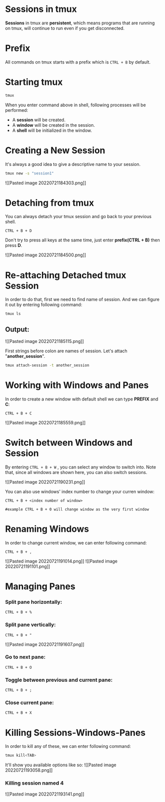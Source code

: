 # Sessions in tmux

**Sessions** in tmux are **persistent**, which means programs that are running on tmux, will continue to run even if you get disconnected.

# Prefix
All commands on tmux starts with a prefix which is `CTRL + B`  by default.

# Starting tmux
```bash
tmux
```

When you enter command above in shell, following processes will be performed:
* A **session** will be created.
* A **window** will be created in the session.
* A **shell** will be initialized in the window.

# Creating a New Session
It's always a good idea to give a descriptive name to your session.
```bash
tmux new -s "session1"
```

![[Pasted image 20220721184303.png]]

# Detaching from tmux
You can always detach your tmux session and go back to your previous shell.
```keyboard
CTRL + B + D 
```
Don't try to press all keys at the same time, just enter **prefix(CTRL + B)** then press **D**.

![[Pasted image 20220721184500.png]]

# Re-attaching Detached tmux Session
In order to do that, first we need to find name of session. And we can figure it out by entering following command:
```bash
tmux ls
```

## Output:
![[Pasted image 20220721185115.png]]

First strings before colon are names of session. Let's attach "**another_session**".
```bash
tmux attach-session -t another_session
```

# Working with Windows and Panes
In order to create a new window with default shell we can type **PREFIX** and **C**:
```keyboard
CTRL + B + C
```

![[Pasted image 20220721185559.png]]

# Switch between Windows and Session
By entering `CTRL + B + W` , you can select any window to switch into. Note that, since all windows are shown here, you can also switch sessions.

![[Pasted image 20220721190231.png]]

You can also use windows' index number to change your curren window:
```keyboard
CTRL + B + <index number of window>

#example CTRL + B + 0 will change window as the very first window
```

# Renaming Windows
In order to change current window, we can enter following command:
```
CTRL + B + ,
```

![[Pasted image 20220721191014.png]]
![[Pasted image 20220721191101.png]]

# Managing Panes

### Split pane horizontally:
```
CTRL + B + %
```

### Split pane vertically:
```
CTRL + B + "
```

![[Pasted image 20220721191607.png]]

### Go to next pane:
```
CTRL + B + O
```

### Toggle between previous and current pane:
```
CTRL + B + ;
```

### Close current pane:
```
CTRL + B + X
```

# Killing Sessions-Windows-Panes
In order to kill any of these, we can enter following command:
```bash
tmux kill<TAB>
```

It'll show you available options like so:
![[Pasted image 20220721193058.png]]

### Killing session named 4
![[Pasted image 20220721193141.png]]
